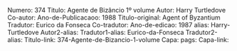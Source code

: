 Numero: 374
Titulo: Agente de Bizâncio 1º volume
Autor: Harry Turtledove
Co-autor: 
Ano-de-Publicacaoo: 1988
Titulo-original: Agent of Byzantium
Tradutor: Eurico da Fonseca
Co-tradutor: 
Ano-de-edicao: 1987
alias: Harry-Turtledove
Autor2-alias: 
Tradutor1-alias: Eurico-da-Fonseca
Tradutor2-alias: 
Titulo-link: 374-Agente-de-Bizancio-1-volume
Capa: 
pags: 
Capa-link: